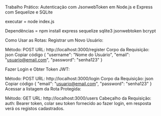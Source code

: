 Trabalho Prático: Autenticação com JsonwebToken em Node.js e Express com Sequelize e SQLite

executar = node index.js

Dependências = npm install express sequelize sqlite3 jsonwebtoken bcrypt

Como Usar as Rotas: Registrar um Novo Usuário:

Método: POST URL: http://localhost:3000/register Corpo da Requisição: json Copiar código { "username": "Nome do Usuário", "email": "usuario@email.com", "password": "senha123" } 

Fazer Login e Obter Token JWT:

Método: POST URL: http://localhost:3000/login Corpo da Requisição: json Copiar código { "email": "usuario@email.com", "password": "senha123" } 
Acessar a listagem da  Rota Protegida:

Método: GET URL: http://localhost:3000/users Cabeçalho da Requisição: auth: Bearer token, colar seu token fornecido ao fazer login, em resposta verá os registos cadastrados.
